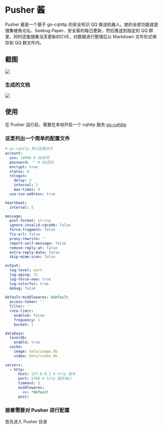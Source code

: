 # Pusher 酱
Pusher 酱是一个基于 go-cqhttp 的安全知识 QQ 推送机器人。她的全部功能就是搜集棱角论坛、Seebug Paper、安全客的每日更新，然后推送到指定的 QQ 群里，同时还能搜集当天更新的CVE，对数据进行整理后以 Markdown 文件形式保存到 QQ 群文件内。

## 截图

![](https://cdn.bingbingzi.cn/blog/20220114173218.png)

### 生成的文档

![](https://cdn.bingbingzi.cn/blog/20220114173307.png)
## 使用
在 Pusher 运行前，需要在本地开启一个 cqhttp 服务 [go-cqhttp](https://github.com/Mrs4s/go-cqhttp) 

### 这里列出一个简单的配置文件
```yaml
# go-cqhttp 默认配置文件
account:
  uin: 10086 # QQ账号
  password: '' # QQ密码
  encrypt: true
  status: 0
  relogin:
    delay: 3
    interval: 3
    max-times: 0
  use-sso-address: true

heartbeat:
  interval: 5

message:
  post-format: string
  ignore-invalid-cqcode: false
  force-fragment: false
  fix-url: false
  proxy-rewrite: ''
  report-self-message: false
  remove-reply-at: false
  extra-reply-data: false
  skip-mime-scan: false

output:
  log-level: warn
  log-aging: 15
  log-force-new: true
  log-colorful: true
  debug: false
  
default-middlewares: &default
  access-token: ''
  filter: ''
  rate-limit:
    enabled: false
    frequency: 1
    bucket: 1

database:
  leveldb:
    enable: true
  cache:
    image: data/image.db
    video: data/video.db
    
servers:
  - http:
      host: 127.0.0.1 # http 服务
      port: 5700 # http 服务端口
      timeout: 5
      middlewares:
        <<: *default
      post:
```

### 接着需要对 Pusher 进行配置

首先进入 Pusher 目录
